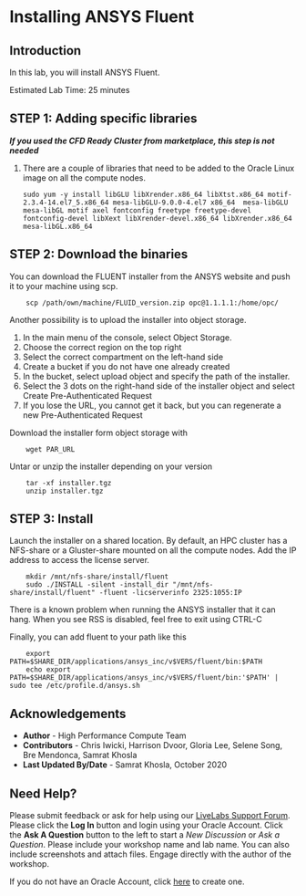 # Installing ANSYS Fluent

## Introduction
In this lab, you will install ANSYS Fluent.

Estimated Lab Time: 25 minutes

## **STEP 1**: Adding specific libraries

***If you used the CFD Ready Cluster from marketplace, this step is not needed***

1. There are a couple of libraries that need to be added to the Oracle Linux image on all the compute nodes.

    ```
    sudo yum -y install libGLU libXrender.x86_64 libXtst.x86_64 motif-2.3.4-14.el7_5.x86_64 mesa-libGLU-9.0.0-4.el7 x86_64  mesa-libGLU mesa-libGL motif axel fontconfig freetype freetype-devel fontconfig-devel libXext libXrender-devel.x86_64 libXrender.x86_64 mesa-libGL.x86_64

    ```

## **STEP 2**: Download the binaries

You can download the FLUENT installer from the ANSYS website and push it to your machine using scp.

```
    scp /path/own/machine/FLUID_version.zip opc@1.1.1.1:/home/opc/
```

Another possibility is to upload the installer into object storage.

1. In the main menu of the console, select Object Storage.
2. Choose the correct region on the top right
3. Select the correct compartment on the left-hand side
4. Create a bucket if you do not have one already created
5. In the bucket, select upload object and specify the path of the installer.
6. Select the 3 dots on the right-hand side of the installer object and select Create Pre-Authenticated Request
7. If you lose the URL, you cannot get it back, but you can regenerate a new Pre-Authenticated Request

Download the installer form object storage with

```
    wget PAR_URL
```

Untar or unzip the installer depending on your version
```
    tar -xf installer.tgz
    unzip installer.tgz
```
## **STEP 3**: Install

Launch the installer on a shared location. By default, an HPC cluster has a NFS-share or a Gluster-share mounted on all the compute nodes. Add the IP address to access the license server.


```
    mkdir /mnt/nfs-share/install/fluent
    sudo ./INSTALL -silent -install_dir "/mnt/nfs-share/install/fluent" -fluent -licserverinfo 2325:1055:IP
```

There is a known problem when running the ANSYS installer that it can hang. When you see RSS is disabled, feel free to exit using CTRL-C

Finally, you can add fluent to your path like this

```
    export PATH=$SHARE_DIR/applications/ansys_inc/v$VERS/fluent/bin:$PATH
    echo export PATH=$SHARE_DIR/applications/ansys_inc/v$VERS/fluent/bin:'$PATH' | sudo tee /etc/profile.d/ansys.sh
```


## Acknowledgements
* **Author** - High Performance Compute Team
* **Contributors** -  Chris Iwicki, Harrison Dvoor, Gloria Lee, Selene Song, Bre Mendonca, Samrat Khosla
* **Last Updated By/Date** - Samrat Khosla, October 2020

## Need Help?
Please submit feedback or ask for help using our [LiveLabs Support Forum](https://community.oracle.com/tech/developers/categories/high-performance-computing-hpc). Please click the **Log In** button and login using your Oracle Account. Click the **Ask A Question** button to the left to start a *New Discussion* or *Ask a Question*.  Please include your workshop name and lab name.  You can also include screenshots and attach files.  Engage directly with the author of the workshop.

If you do not have an Oracle Account, click [here](https://profile.oracle.com/myprofile/account/create-account.jspx) to create one.